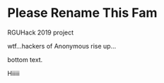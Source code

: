 # Please Rename This Fam
RGUHack 2019 project

wtf...hackers of Anonymous rise up...


bottom text.

Hiiiii
